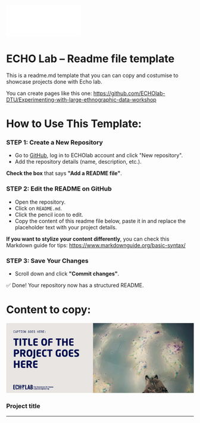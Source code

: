 <img src="Logo_payoff.png" alt="ECHO Lab Banner" width="200">

# ECHO Lab – Readme file template
This is a readme.md template that you can can copy and costumise to showcase projects done with Echo lab. 

You can create pages like this one: https://github.com/ECHOlab-DTU/Experimenting-with-large-ethnographic-data-workshop



# How to Use This Template:  

### STEP 1: Create a New Repository  
- Go to [GitHub](https://github.com), log in to ECHOlab account and click "New repository".  
- Add the repository details (name, description, etc.).  

**Check the box** that says **"Add a README file"**.  

### STEP 2: Edit the README on GitHub  
- Open the repository.  
- Click on `README.md`.  
- Click the pencil icon to edit.
- Copy the content of this readme file below, paste it in and replace the placeholder text with your project details.

**If you want to stylize your content differently**, you can check this Markdown guide for tips: https://www.markdownguide.org/basic-syntax/

### STEP 3: Save Your Changes  
- Scroll down and click **"Commit changes"**.  

✅ Done! Your repository now has a structured README. 



# Content to copy:

![Header](Header_Template.png)

### Project title

---  


